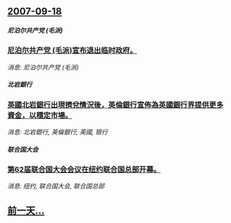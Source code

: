 ## [2007-09-18](/news/2007/09/18/index.md)

##### 尼泊尔共产党 (毛派)
### [尼泊尔共产党 (毛派)宣布退出临时政府。](/news/2007/09/18/尼泊尔共产党-毛派-宣布退出临时政府.md)
_消息: 尼泊尔共产党 (毛派)_

##### 北岩銀行
### [英國北岩銀行出現擠兌情況後，英倫銀行宣佈為英國銀行界提供更多資金，以穩定市場。](/news/2007/09/18/英國北岩銀行出現擠兌情況後-英倫銀行宣佈為英國銀行界提供更多資金-以穩定市場.md)
_消息: 北岩銀行, 英倫銀行, 英國, 银行_

##### 联合国大会
### [第62届联合国大会会议在纽约联合国总部开幕。](/news/2007/09/18/第62届联合国大会会议在纽约联合国总部开幕.md)
_消息: 纽约, 联合国大会, 联合国总部_

## [前一天...](/news/2007/09/17/index.md)

